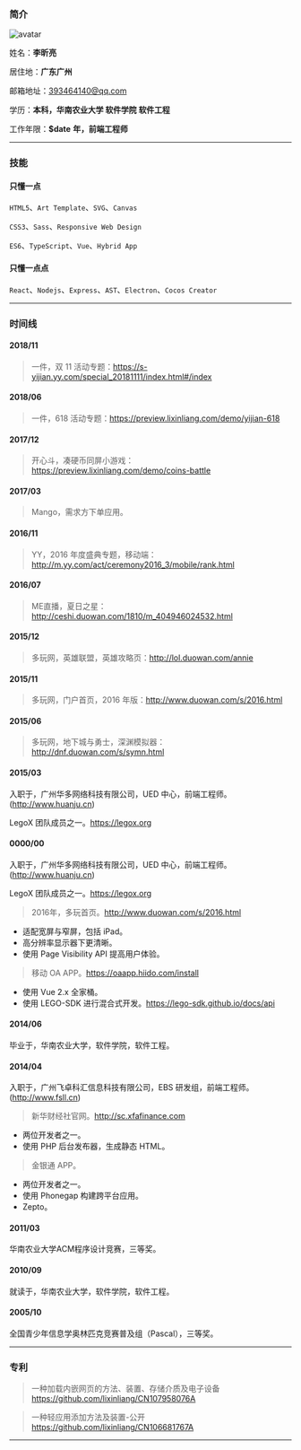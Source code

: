 
### 简介

![avatar](./static/img/avatar.jpg)

姓名：__李昕亮__

居住地：__广东广州__

邮箱地址：393464140@qq.com

学历：__本科，华南农业大学 软件学院 软件工程__

工作年限：__$date__ __年，前端工程师__

---
### 技能

#### 只懂一点

`HTML5`、`Art Template`、`SVG`、`Canvas`

`CSS3`、`Sass`、`Responsive Web Design`

`ES6`、`TypeScript`、`Vue`、`Hybrid App`

#### 只懂一点点

`React`、`Nodejs`、`Express`、`AST`、`Electron`、`Cocos Creator`

---
### 时间线

#### 2018/11

> 一件，双 11 活动专题：https://s-yijian.yy.com/special_20181111/index.html#/index

#### 2018/06

> 一件，618 活动专题：https://preview.lixinliang.com/demo/yijian-618

#### 2017/12

> 开心斗，凑硬币同屏小游戏：https://preview.lixinliang.com/demo/coins-battle

#### 2017/03

> Mango，需求方下单应用。

#### 2016/11

> YY，2016 年度盛典专题，移动端：http://m.yy.com/act/ceremony2016_3/mobile/rank.html

#### 2016/07

> ME直播，夏日之星：http://ceshi.duowan.com/1810/m_404946024532.html

#### 2015/12

> 多玩网，英雄联盟，英雄攻略页：http://lol.duowan.com/annie

#### 2015/11

> 多玩网，门户首页，2016 年版：http://www.duowan.com/s/2016.html

#### 2015/06

> 多玩网，地下城与勇士，深渊模拟器：http://dnf.duowan.com/s/symn.html

#### 2015/03

入职于，广州华多网络科技有限公司，UED 中心，前端工程师。(http://www.huanju.cn)

LegoX 团队成员之一。https://legox.org

#### 0000/00

入职于，广州华多网络科技有限公司，UED 中心，前端工程师。(http://www.huanju.cn)

LegoX 团队成员之一。https://legox.org

> 2016年，多玩首页。http://www.duowan.com/s/2016.html

* 适配宽屏与窄屏，包括 iPad。
* 高分辨率显示器下更清晰。
* 使用 Page Visibility API 提高用户体验。

> 移动 OA APP。https://oaapp.hiido.com/install

* 使用 Vue 2.x 全家桶。
* 使用 LEGO-SDK 进行混合式开发。https://lego-sdk.github.io/docs/api

#### 2014/06

毕业于，华南农业大学，软件学院，软件工程。

#### 2014/04

入职于，广州飞卓科汇信息科技有限公司，EBS 研发组，前端工程师。(http://www.fsll.cn)

> 新华财经社官网。http://sc.xfafinance.com

* 两位开发者之一。
* 使用 PHP 后台发布器，生成静态 HTML。

> 金银通 APP。

* 两位开发者之一。
* 使用 Phonegap 构建跨平台应用。
* Zepto。

#### 2011/03

华南农业大学ACM程序设计竞赛，三等奖。

#### 2010/09

就读于，华南农业大学，软件学院，软件工程。

#### 2005/10

全国青少年信息学奥林匹克竞赛普及组（Pascal），三等奖。

---
### 专利

> 一种加载内嵌网页的方法、装置、存储介质及电子设备 https://github.com/lixinliang/CN107958076A

> 一种轻应用添加方法及装置-公开 https://github.com/lixinliang/CN106681767A

---
